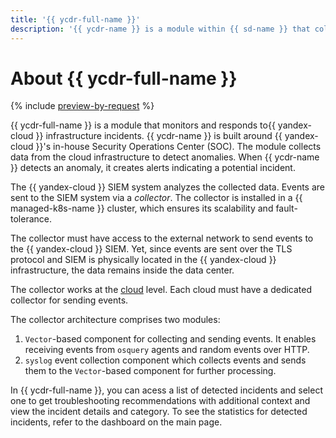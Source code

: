 ```yaml
---
title: '{{ ycdr-full-name }}'
description: '{{ ycdr-name }} is a module within {{ sd-name }} that collects data on settings of your {{ yandex-cloud }} service infrastructure.'
---
```


# About {{ ycdr-full-name }}

{% include [preview-by-request](../../_includes/note-preview-by-request.md) %}

{{ ycdr-full-name }} is a module that monitors and responds to{{ yandex-cloud }} infrastructure incidents. {{ ycdr-name }} is built around {{ yandex-cloud }}'s in-house Security Operations Center (SOC). The module collects data from the cloud infrastructure to detect anomalies. When {{ ycdr-name }} detects an anomaly, it creates alerts indicating a potential incident.

The {{ yandex-cloud }} SIEM system analyzes the collected data. Events are sent to the SIEM system via a _collector_. The collector is installed in a {{ managed-k8s-name }} cluster, which ensures its scalability and fault-tolerance.

The collector must have access to the external network to send events to the {{ yandex-cloud }} SIEM. Yet, since events are sent over the TLS protocol and SIEM is physically located in the {{ yandex-cloud }} infrastructure, the data remains inside the data center.

The collector works at the [cloud](../../resource-manager/concepts/resources-hierarchy.md) level. Each cloud must have a dedicated collector for sending events.

The collector architecture comprises two modules:

1. `Vector`-based component for collecting and sending events. It enables receiving events from `osquery` agents and random events over HTTP.
1. `syslog` event collection component which collects events and sends them to the `Vector`-based component for further processing.

In {{ ycdr-full-name }}, you can acess a list of detected incidents and select one to get troubleshooting recommendations with additional context and view the incident details and category. To see the statistics for detected incidents, refer to the dashboard on the main page.
